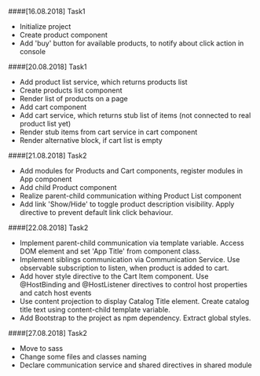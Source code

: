 ####[16.08.2018] Task1
- Initialize project
- Create product component
- Add 'buy' button for available products, to notify about click action in console

####[20.08.2018] Task1
- Add product list service, which returns products list
- Create products list component
- Render list of products on a page
- Add cart component
- Add cart service, which returns stub list of items (not connected to real product list yet)
- Render stub items from cart service in cart component
- Render alternative block, if cart list is empty

####[21.08.2018] Task2
- Add modules for Products and Cart components, register modules in App component
- Add child Product component
- Realize parent-child communication withing Product List component
- Add link 'Show/Hide' to toggle product description visibility. Apply directive to prevent default link click behaviour.

####[22.08.2018] Task2
- Implement parent-child communication via template variable. Access DOM element and set 'App Title' from component class.
- Implement siblings communication via Communication Service. Use observable subscription to listen, when product is added to cart.
- Add hover style directive to the Cart Item component. Use @HostBinding and @HostListener directives to control host properties and catch host events
- Use content projection to display Catalog Title element. Create catalog title text using content-child template variable.
- Add Bootstrap to the project as npm dependency. Extract global styles.

####[27.08.2018] Task2
- Move to sass
- Change some files and classes naming
- Declare communication service and shared directives in shared module
